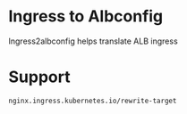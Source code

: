# Ingress to Albconfig

Ingress2albconfig helps translate ALB ingress

# Support

``` 
nginx.ingress.kubernetes.io/rewrite-target

```